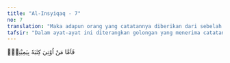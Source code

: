 ```yaml
---
title: "Al-Insyiqaq - 7"
no: 7
translation: "Maka adapun orang yang catatannya diberikan dari sebelah kanannya, "
tafsir: "Dalam ayat-ayat ini diterangkan golongan yang menerima catatan dengan tangan kanannya yang berisi apa-apa yang telah dikerjakannya, maka ia akan dihisab dengan mudah dan ringan. Dipaparkanlah semua perbuatannya yang baik dan yang buruk, kemudian diberi ganjaran atas perbuatannya yang baik dan dimaafkanlah perbuatannya yang buruk.\n\nDalam sebuah hadis Nabi saw dijelaskan:\n\nDari 'Aisyah, ia berkata, \"Aku mendengar Rasulullah saw. berdoa dalam sebagian salat yang dilakukannya, \"Wahai Allah, hisablah aku dengan hisab yang mudah\". Ketika Rasul selesai salat, aku berkata: \"Wahai Nabi Allah, apakah hisab yang mudah itu? Rasulullah menjawab, \"Hisab yang mudah adalah ketika Allah memeriksa catatan amal seseorang, Dia memaafkan. Wahai 'Aisyah, orang yang diinterogasi pada perhitungan amalnya di hari itu (Hari Kiamat), maka ia celaka. Dan setiap musibah yang menimpa seorang mukmin, Allah akan mengampuni (dosanya) dengan musibah itu, walau hanya sekedar tertusuk duri.\" (Riwayat Ahmad)\n\nMaksud Rasulullah dengan perhitungan yang mudah ialah dimaafkan segala kesalahannya, sedangkan orang yang diperiksa catatannya dengan teliti adalah orang yang mendapat malapetaka. Barang siapa mendapat perhitungan yang mudah dan ringan, ia akan kembali kepada keluarganya yang mukmin dengan gembira sebagaimana firman Allah:\n\nAdapun orang yang kitabnya diberikan di tangan kanannya, maka dia berkata, \"Ambillah, bacalah kitabku (ini). Sesungguhnya aku yakin bahwa (suatu saat) aku akan menerima perhitungan terhadap diriku.\" Maka orang itu berada dalam kehidupan yang diridai. (al-haqqah/69: 19-21)"
---
```


فَاَمَّا مَنْ اُوْتِيَ كِتٰبَهٗ بِيَمِيْنِهٖۙ 
